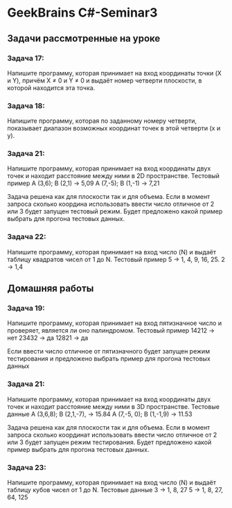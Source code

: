 # GeekBrains C#-Seminar3

## Задачи рассмотренные на уроке

### Задача 17: 
Напишите программу, которая принимает на вход координаты точки (X и Y), причём X ≠ 0 и Y ≠ 0 и выдаёт номер четверти плоскости, в которой находится эта точка.

### Задача 18: 
Напишите программу, которая по заданному номеру четверти, показывает диапазон возможных координат точек в этой четверти (x и y).

### Задача 21: 
Напишите программу, которая принимает на вход координаты двух точек и находит расстояние между ними в 2D пространстве.
    Тестовый пример
        A (3,6); B (2,1) -> 5,09
        A (7,-5); B (1,-1) -> 7,21

Задача решена как для плоскости так и для объема.
Если в момент запроса сколько координа  использовать ввести число отличное от 2 или 3 будет запущен тестовый режим.
Будет предложено какой пример выбрать для прогона тестовых данных.

### Задача 22: 
Напишите программу, которая принимает на вход число (N) и выдаёт таблицу квадратов чисел от 1 до N.
    Тестовый пример
        5 -> 1, 4, 9, 16, 25.
        2 -> 1,4

## Домашняя работы

### Задача 19: 
Напишите программу, которая принимает на вход пятизначное число и проверяет, является ли оно палиндромом.
    Тестовый пример
        14212 -> нет
        23432 -> да
        12821 -> да

Если ввести число отличное от пятизначного будет запущен режим тестирования и предложено выбрать пример для прогона тестовых данных

### Задача 21:
Напишите программу, которая принимает на вход координаты двух точек и находит расстояние между ними в 3D пространстве.
    Тестовые данные
        A (3,6,8); B (2,1,-7), -> 15.84
        A (7,-5, 0); B (1,-1,9) -> 11.53

Задача решена как для плоскости так и для объема.
Если в момент запроса сколько координат  использовать ввести число отличное от 2 или 3 будет запущен режим тестирования.
Будет предложено какой пример выбрать для прогона тестовых данных.

### Задача 23:
Напишите программу, которая принимает на вход число (N) и выдаёт таблицу кубов чисел от 1 до N.
    Тестовые данные
        3 -> 1, 8, 27
        5 -> 1, 8, 27, 64, 125

